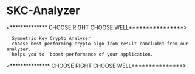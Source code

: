  
# SKC-Analyzer
<**************  CHOOSE RIGHT CHOOSE WELL****************>

  
      Symmetric Key Crypto Analyser
      choose best performing crypto algo from result concluded from our analyzer.
      helps you to  boost performance of your application.


<*************** CHOOSE RIGHT CHOOSE WELL***************>



